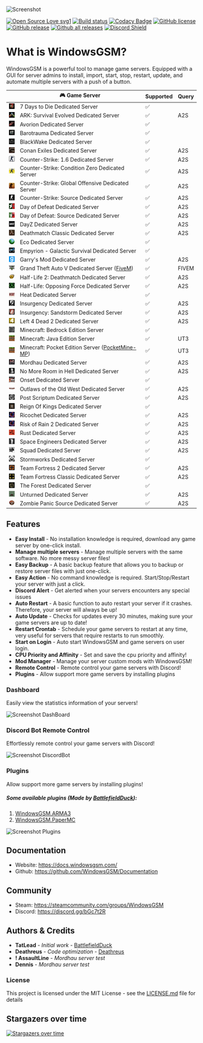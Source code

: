 ﻿![Screenshot](https://windowsgsm.com/assets/images/WindowsGSM-v1.21.0.png)

[![Open Source Love svg1](https://badges.frapsoft.com/os/v1/open-source.svg?v=103)](https://github.com/WindowsGSM/WindowsGSM/)
[![Build status](https://ci.appveyor.com/api/projects/status/ttaomnayo3gidf2g?svg=true)](https://ci.appveyor.com/project/WindowsGSM/windowsgsm)
[![Codacy Badge](https://api.codacy.com/project/badge/Grade/35390bff1d4140da806eaff186cfbf5c)](https://www.codacy.com/gh/WindowsGSM/WindowsGSM?utm_source=github.com&amp;utm_medium=referral&amp;utm_content=WindowsGSM/WindowsGSM&amp;utm_campaign=Badge_Grade)
[![GitHub license](https://img.shields.io/github/license/WindowsGSM/WindowsGSM.svg)](https://github.com/WindowsGSM/WindowsGSM/blob/master/LICENSE)
[![GitHub release](https://img.shields.io/github/release/WindowsGSM/WindowsGSM.svg)](https://github.com/WindowsGSM/WindowsGSM/releases/)
[![Github all releases](https://img.shields.io/github/downloads/WindowsGSM/WindowsGSM/total.svg)](https://github.com/WindowsGSM/WindowsGSM/releases/)
[![Discord Shield](https://discordapp.com/api/guilds/590590698907107340/widget.png?style=shield)](https://discord.gg/bGc7t2R)

# What is WindowsGSM?
WindowsGSM is a powerful tool to manage game servers. Equipped with a GUI for server admins to install, import, start, stop, restart, update, and automate multiple servers with a push of a button.

|               | 🎮 Game Server  | Supported | Query |
| ------------- | --------------- | --------- | ----- |
| ![logo](WindowsGSM/Images/Games/7dtd.png?raw=true)   | 7 Days to Die Dedicated Server                    |✅|      |
| ![logo](WindowsGSM/Images/Games/arkse.png?raw=true)  | ARK: Survival Evolved Dedicated Server            |✅| A2S  |
| ![logo](WindowsGSM/Images/Games/avorion.png?raw=true)| Avorion Dedicated Server                          |✅|      |
| ![logo](WindowsGSM/Images/Games/bt.png?raw=true)     | Barotrauma Dedicated Server                       |✅|      |
| ![logo](WindowsGSM/Images/Games/bw.png?raw=true)     | BlackWake Dedicated Server                        |✅|      |
| ![logo](WindowsGSM/Images/Games/ce.png?raw=true)     | Conan Exiles Dedicated Server                     |✅| A2S  |
| ![logo](WindowsGSM/Images/Games/cs.png?raw=true)     | Counter-Strike: 1.6 Dedicated Server              |✅| A2S  |
| ![logo](WindowsGSM/Images/Games/cscz.png?raw=true)   | Counter-Strike: Condition Zero Dedicated Server   |✅| A2S  |
| ![logo](WindowsGSM/Images/Games/csgo.png?raw=true)   | Counter-Strike: Global Offensive Dedicated Server |✅| A2S  |
| ![logo](WindowsGSM/Images/Games/css.png?raw=true)    | Counter-Strike: Source Dedicated Server           |✅| A2S  |
| ![logo](WindowsGSM/Images/Games/dod.png?raw=true)    | Day of Defeat Dedicated Server                    |✅| A2S  |
| ![logo](WindowsGSM/Images/Games/dods.png?raw=true)   | Day of Defeat: Source Dedicated Server            |✅| A2S  |
| ![logo](WindowsGSM/Images/Games/dayz.png?raw=true)   | DayZ Dedicated Server                             |✅| A2S  |
| ![logo](WindowsGSM/Images/Games/dmc.png?raw=true)    | Deathmatch Classic Dedicated Server               |✅| A2S  |
| ![logo](WindowsGSM/Images/Games/eco.png?raw=true)    | Eco Dedicated Server                              |✅|      |
| ![logo](WindowsGSM/Images/Games/egs.png?raw=true)    | Empyrion - Galactic Survival Dedicated Server     |✅|      |
| ![logo](WindowsGSM/Images/Games/gmod.png?raw=true)   | Garry's Mod Dedicated Server                      |✅| A2S  |
| ![logo](WindowsGSM/Images/Games/gta5.png?raw=true)   | Grand Theft Auto V Dedicated Server ([FiveM](https://github.com/citizenfx/fivem))|✅| FIVEM |
| ![logo](WindowsGSM/Images/Games/hl2dm.png?raw=true)  | Half-Life 2: Deathmatch Dedicated Server          |✅| A2S  |
| ![logo](WindowsGSM/Images/Games/hlof.png?raw=true)   | Half-Life: Opposing Force Dedicated Server        |✅| A2S  |
| ![logo](WindowsGSM/Images/Games/heat.png?raw=true)   | Heat Dedicated Server                             |✅|      |
| ![logo](WindowsGSM/Images/Games/ins.png?raw=true)    | Insurgency Dedicated Server                       |✅| A2S  |
| ![logo](WindowsGSM/Images/Games/inss.png?raw=true)   | Insurgency: Sandstorm Dedicated Server            |✅| A2S  |
| ![logo](WindowsGSM/Images/Games/l4d2.png?raw=true)   | Left 4 Dead 2 Dedicated Server                    |✅| A2S  |
| ![logo](WindowsGSM/Images/Games/mcbe.png?raw=true)   | Minecraft: Bedrock Edition Server                 |✅|      |
| ![logo](WindowsGSM/Images/Games/mc.png?raw=true)     | Minecraft: Java Edition Server                    |✅| UT3  |
| ![logo](WindowsGSM/Images/Games/mcpe.png?raw=true)   | Minecraft: Pocket Edition Server ([PocketMine-MP](https://github.com/pmmp/PocketMine-MP)) |✅| UT3  |
| ![logo](WindowsGSM/Images/Games/mordhau.png?raw=true)| Mordhau Dedicated Server                          |✅| A2S  |
| ![logo](WindowsGSM/Images/Games/nmrih.png?raw=true)  | No More Room in Hell Dedicated Server             |✅| A2S  |
| ![logo](WindowsGSM/Images/Games/onset.png?raw=true)  | Onset Dedicated Server                            |✅|      |
| ![logo](WindowsGSM/Images/Games/olow.png?raw=true)   | Outlaws of the Old West Dedicated Server          |✅| A2S  |
| ![logo](WindowsGSM/Images/Games/ps.png?raw=true)     | Post Scriptum Dedicated Server                    |✅| A2S  |
| ![logo](WindowsGSM/Images/Games/rok.png?raw=true)    | Reign Of Kings Dedicated Server                   |✅|      |
| ![logo](WindowsGSM/Images/Games/rcc.png?raw=true)    | Ricochet Dedicated Server                         |✅| A2S  |
| ![logo](WindowsGSM/Images/Games/rcc.png?raw=true)    | Risk of Rain 2 Dedicated Server                   |✅| A2S  |
| ![logo](WindowsGSM/Images/Games/rust.png?raw=true)   | Rust Dedicated Server                             |✅| A2S  |
| ![logo](WindowsGSM/Images/Games/se.png?raw=true)     | Space Engineers Dedicated Server                  |✅| A2S  |
| ![logo](WindowsGSM/Images/Games/sq.png?raw=true)     | Squad Dedicated Server                            |✅| A2S  |
| ![logo](WindowsGSM/Images/Games/sw.png?raw=true)     | Stormworks Dedicated Server                       |✅|      |
| ![logo](WindowsGSM/Images/Games/tf2.png?raw=true)    | Team Fortress 2 Dedicated Server                  |✅| A2S  |
| ![logo](WindowsGSM/Images/Games/tfc.png?raw=true)    | Team Fortress Classic Dedicated Server            |✅| A2S  |
| ![logo](WindowsGSM/Images/Games/tf.png?raw=true)     | The Forest Dedicated Server                       |✅|      |
| ![logo](WindowsGSM/Images/Games/unt.png?raw=true)    | Unturned Dedicated Server                         |✅| A2S  |
| ![logo](WindowsGSM/Images/Games/zps.png?raw=true)    | Zombie Panic Source Dedicated Server              |✅| A2S  |

## Features
  * **Easy Install** - No installation knowledge is required, download any game server by one-click install.
  * **Manage multiple servers** - Manage multiple servers with the same software. No more messy server files!
  * **Easy Backup** - A basic backup feature that allows you to backup or restore server files with just one-click.
  * **Easy Action** - No command knowledge is required. Start/Stop/Restart your server with just a click.
  * **Discord Alert** - Get alerted when your servers encounters any special issues
  * **Auto Restart** - A basic function to auto restart your server if it crashes. Therefore, your server will always be up!
  * **Auto Update** - Checks for updates every 30 minutes, making sure your game servers are up to date!
  * **Restart Crontab** - Schedule your game servers to restart at any time, very useful for servers that require restarts to run smoothly.
  * **Start on Login** - Auto start WindowsGSM and game servers on user login.
  * **CPU Priority and Affinity** - Set and save the cpu priority and affinity!
  * **Mod Manager** - Manage your server custom mods with WindowsGSM!
  * **Remote Control** - Remote control your game servers with Discord!
  * **Plugins** - Allow support more game servers by installing plugins

### Dashboard
Easily view the statistics information of your servers!

![Screenshot DashBoard](https://windowsgsm.com/assets/images/WindowsGSM-Dashboard-v1.18.0.png)

### Discord Bot Remote Control
Effortlessly remote control your game servers with Discord!

![Screenshot DiscordBot](https://windowsgsm.com/assets/images/WindowsGSM-DiscordBot-v1.18.0.png)

### Plugins
Allow support more game servers by installing plugins!
##### Some available plugins (Made by [BattlefieldDuck](https://github.com/BattlefieldDuck)):
1. [WindowsGSM.ARMA3](https://github.com/BattlefieldDuck/WindowsGSM.ARMA3)
1. [WindowsGSM.PaperMC](https://github.com/BattlefieldDuck/WindowsGSM.PaperMC)

![Screenshot Plugins](https://windowsgsm.com/assets/images/WindowsGSM-Plugins-v1.21.0.png)

## Documentation
  * Website: <https://docs.windowsgsm.com/>
  * Github: <https://github.com/WindowsGSM/Documentation>

## Community
  * Steam: <https://steamcommunity.com/groups/WindowsGSM>
  * Discord: <https://discord.gg/bGc7t2R>

## Authors & Credits
  * **TatLead** - *Initial work* - [BattlefieldDuck](https://github.com/BattlefieldDuck)
  * **Deathreus** - *Code optimization* - [Deathreus](https://github.com/Deathreus)
  * **! AssaultLine** - *Mordhau server test*
  * **Dennis** - *Mordhau server test*

### License
This project is licensed under the MIT License - see the [LICENSE.md](https://github.com/WindowsGSM/WindowsGSM/blob/master/LICENSE) file for details

## Stargazers over time
[![Stargazers over time](https://starchart.cc/WindowsGSM/WindowsGSM.svg)](https://starchart.cc/WindowsGSM/WindowsGSM)
